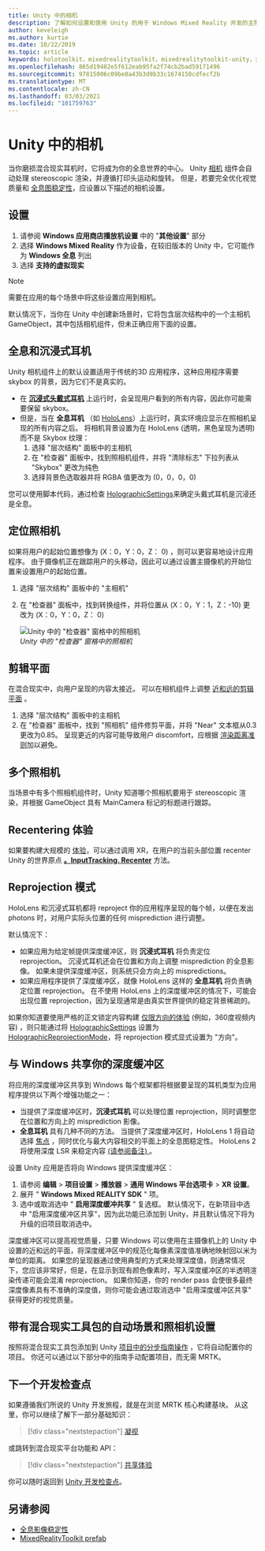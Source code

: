 ```yaml
---
title: Unity 中的相机
description: 了解如何设置和使用 Unity 的用于 Windows Mixed Reality 开发的主照相机进行全息渲染。
author: keveleigh
ms.author: kurtie
ms.date: 10/22/2019
ms.topic: article
keywords: holotoolkit，mixedrealitytoolkit，mixedrealitytoolkit-unity，全息呈现，全息，沉浸式，聚焦点，深度缓冲，仅限方向，定位，不透明，透明，剪辑，混合现实耳机，windows mixed reality 耳机，虚拟现实耳机
ms.openlocfilehash: 865d19482e5f612eab95fa2f74cb2bad59171496
ms.sourcegitcommit: 97815006c09be0a43b3d9b33c1674150cdfecf2b
ms.translationtype: MT
ms.contentlocale: zh-CN
ms.lasthandoff: 03/03/2021
ms.locfileid: "101759763"
---
```

# <a name="camera-in-unity"></a>Unity 中的相机

当你磨损混合现实耳机时，它将成为你的全息世界的中心。 Unity [相机](https://docs.unity3d.com/Manual/class-Camera.html) 组件会自动处理 stereoscopic 渲染，并遵循打印头运动和旋转。 但是，若要完全优化视觉质量和 [全息图稳定性](../platform-capabilities-and-apis/hologram-stability.md)，应设置以下描述的相机设置。

## <a name="setup"></a>设置

1. 请参阅 **Windows 应用商店播放机设置** 中的 "**其他设置**" 部分
2. 选择 **Windows Mixed Reality** 作为设备，在较旧版本的 Unity 中，它可能作为 **Windows 全息** 列出
3. 选择 **支持的虚拟现实**

>[!NOTE]
>需要在应用的每个场景中将这些设置应用到相机。
>
>默认情况下，当你在 Unity 中创建新场景时，它将包含层次结构中的一个主相机 GameObject，其中包括相机组件，但未正确应用下面的设置。

## <a name="holographic-vs-immersive-headsets"></a>全息和沉浸式耳机

Unity 相机组件上的默认设置适用于传统的3D 应用程序，这种应用程序需要 skybox 的背景，因为它们不是真实的。

* 在 **[沉浸式头戴式耳机](../../discover/immersive-headset-hardware-details.md)** 上运行时，会呈现用户看到的所有内容，因此你可能需要保留 skybox。
* 但是，当在 **全息耳机** （如 [HoloLens](/hololens/hololens1-hardware)）上运行时，真实环境应显示在照相机呈现的所有内容之后。 将相机背景设置为在 HoloLens (透明，黑色呈现为透明) 而不是 Skybox 纹理：
    1. 选择 "层次结构" 面板中的主相机
    2. 在 "检查器" 面板中，找到照相机组件，并将 "清除标志" 下拉列表从 "Skybox" 更改为纯色
    3. 选择背景色选取器并将 RGBA 值更改为 (0，0，0，0) 

您可以使用脚本代码，通过检查 [HolographicSettings](https://docs.unity3d.com/ScriptReference/XR.WSA.HolographicSettings.IsDisplayOpaque.html)来确定头戴式耳机是沉浸还是全息。

## <a name="positioning-the-camera"></a>定位照相机

如果将用户的起始位置想像为 (X：0，Y：0，Z： 0) ，则可以更容易地设计应用程序。 由于摄像机正在跟踪用户的头移动，因此可以通过设置主摄像机的开始位置来设置用户的起始位置。

1. 选择 "层次结构" 面板中的 "主相机"
2. 在 "检查器" 面板中，找到转换组件，并将位置从 (X：0，Y：1，Z：-10) 更改为 (X：0，Y：0，Z： 0) 

   ![Unity 中的 "检查器" 窗格中的照相机](images/maincamera-350px.png)  
   *Unity 中的 "检查器" 窗格中的照相机*

## <a name="clip-planes"></a>剪辑平面

在混合现实中，向用户呈现的内容太接近。 可以在相机组件上调整 [近和远的剪辑平面](../platform-capabilities-and-apis/hologram-stability.md#hologram-render-distances) 。

1. 选择 "层次结构" 面板中的主相机
2. 在 "检查器" 面板中，找到 "照相机" 组件修剪平面，并将 "Near" 文本框从0.3 更改为0.85。 呈现更近的内容可能导致用户 discomfort，应根据 [渲染距离准则](../platform-capabilities-and-apis/hologram-stability.md#hologram-render-distances)加以避免。

## <a name="multiple-cameras"></a>多个照相机

当场景中有多个照相机组件时，Unity 知道哪个照相机要用于 stereoscopic 渲染，并根据 GameObject 具有 MainCamera 标记的标题进行跟踪。

## <a name="recentering-a-seated-experience"></a>Recentering 体验

如果要构建大规模的 [体验](../../design/coordinate-systems.md)，可以通过调用 XR，在用户的当前头部位置 recenter Unity 的世界原点 **[。InputTracking. Recenter](https://docs.unity3d.com/ScriptReference/XR.InputTracking.Recenter.html)** 方法。

## <a name="reprojection-modes"></a>Reprojection 模式

HoloLens 和沉浸式耳机都将 reproject 你的应用程序呈现的每个帧，以便在发出 photons 时，对用户实际头位置的任何 misprediction 进行调整。

默认情况下：

* 如果应用为给定帧提供深度缓冲区，则 **沉浸式耳机** 将负责定位 reprojection。 沉浸式耳机还会在位置和方向上调整 misprediction 的全息影像。 如果未提供深度缓冲区，则系统只会方向上的 mispredictions。
* 如果应用程序提供了深度缓冲区，就像 HoloLens 这样的 **全息耳机** 将负责确定位置 reprojection。  在不使用 HoloLens 上的深度缓冲区的情况下，可能会出现位置 reprojection，因为呈现通常是由真实世界提供的稳定背景稀疏的。

如果你知道要使用严格的正文锁定内容构建 [仅限方向的体验](coordinate-systems-in-unity.md#building-an-orientation-only-or-seated-scale-experience) (例如，360度视频内容) ，则只能通过将 [HolographicSettings](https://docs.unity3d.com/ScriptReference/XR.WSA.HolographicSettings.ReprojectionMode.html) 设置为 [HolographicReprojectionMode](https://docs.unity3d.com/ScriptReference/XR.WSA.HolographicSettings.HolographicReprojectionMode.html)，将 reprojection 模式显式设置为 "方向"。

## <a name="sharing-your-depth-buffers-with-windows"></a>与 Windows 共享你的深度缓冲区

将应用的深度缓冲区共享到 Windows 每个框架都将根据要呈现的耳机类型为应用程序提供以下两个增强功能之一：

* 当提供了深度缓冲区时，**沉浸式耳机** 可以处理位置 reprojection，同时调整您在位置和方向上的 misprediction 影像。
* **全息耳机** 具有几种不同的方法。 当提供了深度缓冲区时，HoloLens 1 将自动选择 [焦点](focus-point-in-unity.md) ，同时优化与最大内容相交的平面上的全息图稳定性。 HoloLens 2 将使用深度 LSR 来稳定内容 [ (请参阅备注) ](/uwp/api/windows.graphics.holographic.holographiccamerarenderingparameters.setfocuspoint)。

设置 Unity 应用是否将向 Windows 提供深度缓冲区：

1. 请参阅 **编辑**  >  **项目设置**  >  **播放器**  >  **通用 Windows 平台选项卡**  >  **XR 设置**。
2. 展开 " **Windows Mixed REALITY SDK** " 项。
3. 选中或取消选中 " **启用深度缓冲共享** " 复选框。  默认情况下，在新项目中选中 "启用深度缓冲区共享"，因为此功能已添加到 Unity，并且默认情况下将为升级的旧项目取消选中。

深度缓冲区可以提高视觉质量，只要 Windows 可以使用在主摄像机上的 Unity 中设置的近和远的平面，将深度缓冲区中的规范化每像素深度值准确地映射回以米为单位的距离。  如果您的呈现器通过使用典型的方式来处理深度值，则通常情况下，您应该非常好，但是，在显示到现有颜色像素时，写入深度缓冲区的半透明渲染传递可能会混淆 reprojection。  如果你知道，你的 render pass 会使很多最终深度像素具有不准确的深度值，则你可能会通过取消选中 "启用深度缓冲区共享" 获得更好的视觉质量。

## <a name="automatic-scene-and-camera-setup-with-mixed-reality-toolkit"></a>带有混合现实工具包的自动场景和照相机设置 

按照将混合现实工具包添加到 Unity [项目中的分步指南操作](tutorials/mr-learning-base-01.md) ，它将自动配置你的项目。 你还可以通过以下部分中的指南手动配置项目，而无需 MRTK。

## <a name="next-development-checkpoint"></a>下一个开发检查点

如果遵循我们所说的 Unity 开发旅程，就是在浏览 MRTK 核心构建基块。 从这里，你可以继续了解下一部分基础知识：

> [!div class="nextstepaction"]
> [凝视](gaze-in-unity.md)

或跳转到混合现实平台功能和 API：

> [!div class="nextstepaction"]
> [共享体验](shared-experiences-in-unity.md)

你可以随时返回到 [Unity 开发检查点](unity-development-overview.md#2-core-building-blocks)。

## <a name="see-also"></a>另请参阅

* [全息影像稳定性](../platform-capabilities-and-apis/hologram-stability.md)
* [MixedRealityToolkit prefab](https://github.com/Microsoft/MixedRealityToolkit-Unity/tree/htk_release/Assets/HoloToolkit/Input/Prefabs)